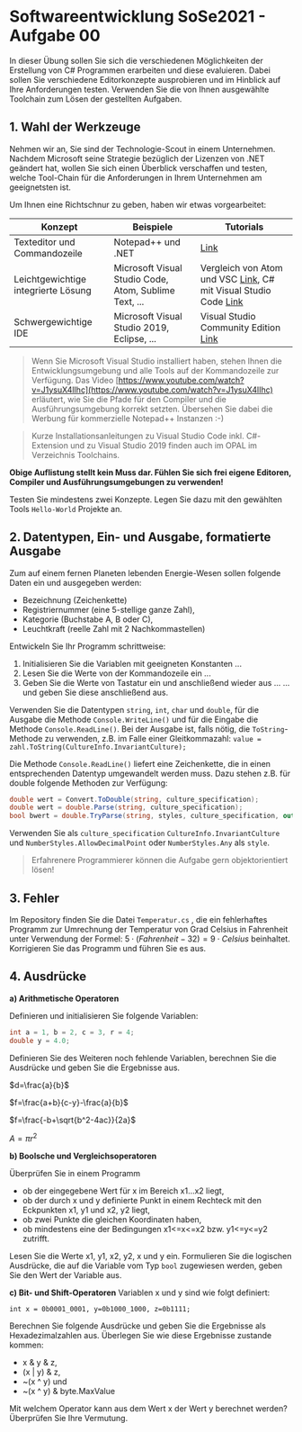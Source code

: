 # Softwareentwicklung SoSe2021 - Aufgabe 00

In dieser Übung sollen Sie sich die verschiedenen Möglichkeiten der Erstellung von C# Programmen erarbeiten und diese evaluieren. Dabei sollen Sie verschiedene Editorkonzepte ausprobieren und im Hinblick auf Ihre Anforderungen testen. Verwenden Sie die von Ihnen ausgewählte Toolchain zum Lösen der gestellten Aufgaben.

## 1. Wahl der Werkzeuge

Nehmen wir an, Sie sind der Technologie-Scout in einem Unternehmen. Nachdem Microsoft seine Strategie bezüglich der Lizenzen von .NET geändert hat, wollen Sie sich einen Überblick verschaffen und testen, welche Tool-Chain für die Anforderungen in Ihrem Unternehmen am geeignetsten ist.

Um Ihnen eine Richtschnur zu geben, haben wir etwas vorgearbeitet:

| Konzept                             | Beispiele                                      | Tutorials                                                                                                                                                                                  |
| ----------------------------------- | ---------------------------------------------- | ------------------------------------------------------------------------------------------------------------------------------------------------------------------------------------------ |
| Texteditor und Commandozeile        | Notepad++ und .NET                       | [Link](https://www.youtube.com/watch?v=LlTHXtKIb3E&list=PLdo4fOcmZ0oWoazjhXQzBKMrFuArxpW80&index=2) |
| Leichtgewichtige integrierte Lösung | Microsoft Visual Studio Code, Atom, Sublime Text, ... |  Vergleich von Atom und VSC [Link](https://t3n.de/news/code-editoren-atom-vs-code-1084775/), C# mit Visual Studio Code [Link](https://www.youtube.com/watch?v=rOzXt--TXLg)                                                                                                                                                                                          |
| Schwergewichtige IDE                | Microsoft Visual Studio 2019, Eclipse, ...            |  Visual Studio Community Edition [Link](https://visualstudio.microsoft.com/de/vs/community/)                                                                                                                                                                                          |

> Wenn Sie Microsoft Visual Studio installiert haben, stehen Ihnen die Entwicklungsumgebung und alle Tools auf der Kommandozeile zur Verfügung. Das Video [https://www.youtube.com/watch?v=J1ysuX4lIhc](https://www.youtube.com/watch?v=J1ysuX4lIhc) erläutert, wie Sie die Pfade für den Compiler und die Ausführungsumgebung korrekt setzten. Übersehen Sie dabei die Werbung für kommerzielle Notepad++ Instanzen :-)

> Kurze Installationsanleitungen zu Visual Studio Code inkl. C#-Extension und zu Visual Studio 2019 finden auch im OPAL im Verzeichnis Toolchains.

**Obige Auflistung stellt kein Muss dar. Fühlen Sie sich frei eigene Editoren, Compiler und Ausführungsumgebungen zu verwenden!**

Testen Sie mindestens zwei Konzepte. Legen Sie dazu mit den gewählten Tools `Hello-World` Projekte an.

## 2. Datentypen, Ein- und Ausgabe, formatierte Ausgabe

Zum auf einem fernen Planeten lebenden Energie-Wesen sollen folgende Daten ein und ausgegeben werden:
+ Bezeichnung (Zeichenkette)
+ Registriernummer (eine 5-stellige ganze Zahl),
+ Kategorie (Buchstabe A, B oder C),
+ Leuchtkraft (reelle Zahl mit 2 Nachkommastellen)

Entwickeln Sie Ihr Programm schrittweise:
1. Initialisieren Sie die Variablen mit geeigneten Konstanten ...
2. Lesen Sie die Werte von der Kommandozeile ein ...
3. Geben Sie die Werte von Tastatur ein und anschließend wieder aus ...
... und geben Sie diese anschließend aus.

Verwenden Sie die Datentypen `string`, `int`, `char` und `double`, für die Ausgabe die Methode `Console.WriteLine()` und für die Eingabe die Methode `Console.ReadLine()`. Bei der Ausgabe ist, falls nötig, die `ToString`-Methode zu verwenden, z.B. im Falle einer Gleitkommazahl:
`value = zahl.ToString(CultureInfo.InvariantCulture);`

Die Methode `Console.ReadLine()` liefert eine Zeichenkette, die in einen entsprechenden Datentyp umgewandelt werden muss. Dazu stehen z.B. für double folgende Methoden zur Verfügung:

```csharp
double wert = Convert.ToDouble(string, culture_specification);
double wert = double.Parse(string, culture_specification);
bool bwert = double.TryParse(string, styles, culture_specification, out wert);
```

Verwenden Sie als `culture_specification` `CultureInfo.InvariantCulture`
und `NumberStyles.AllowDecimalPoint` oder `NumberStyles.Any` als `style`.

> Erfahrenere Programmierer können die Aufgabe gern objektorientiert lösen!

## 3. Fehler

Im Repository finden Sie die Datei `Temperatur.cs` , die ein fehlerhaftes Programm zur Umrechnung der Temperatur von Grad Celsius in Fahrenheit unter Verwendung der Formel: $5 \cdot (Fahrenheit − 32) = 9 \cdot Celsius$ beinhaltet. Korrigieren Sie das Programm und führen Sie es aus.

## 4. Ausdrücke

**a) Arithmetische Operatoren**

Definieren und initialisieren Sie folgende Variablen:

```csharp
int a = 1, b = 2, c = 3, r = 4;
double y = 4.0;
```

Definieren Sie des Weiteren noch fehlende Variablen, berechnen Sie die Ausdrücke und geben Sie die Ergebnisse aus.

$d=\frac{a}{b}$

$f=\frac{a+b}{c-y}-\frac{a}{b}$

$f=\frac{-b+\sqrt{b^2-4ac}}{2a}$

$A = \pi r^2$

**b) Boolsche und Vergleichsoperatoren**

Überprüfen Sie in einem Programm
+ ob der eingegebene Wert für x im Bereich x1...x2 liegt,
+ ob der durch x und y definierte Punkt in einem Rechteck mit den Eckpunkten x1, y1 und x2, y2 liegt,
+ ob zwei Punkte die gleichen Koordinaten haben,
+ ob mindestens eine der Bedingungen x1<=x<=x2 bzw. y1<=y<=y2 zutrifft.

Lesen Sie die Werte x1, y1, x2, y2, x und y ein. Formulieren Sie die logischen Ausdrücke, die auf die
Variable vom Typ `bool` zugewiesen werden, geben Sie den Wert der Variable aus.

**c) Bit- und Shift-Operatoren**
Variablen x und y sind wie folgt definiert:

```
int x = 0b0001_0001, y=0b1000_1000, z=0b1111;
```

Berechnen Sie folgende Ausdrücke und geben Sie die Ergebnisse als Hexadezimalzahlen aus. Überlegen Sie wie diese Ergebnisse zustande kommen:
+ x & y & z,
+ (x | y) & z,
+ ~(x ^ y) und
+ ~(x ^ y) & byte.MaxValue

Mit welchem Operator kann aus dem Wert x der Wert y berechnet werden? Überprüfen Sie Ihre Vermutung.

